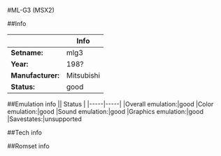#ML-G3 (MSX2)

##Info

||Info|
|-----|-----|
|**Setname:**|mlg3
|**Year:**|198?
|**Manufacturer:**|Mitsubishi
|**Status:**|good

##Emulation info
|| Status |
|-----|-----|
|Overall emulation:|good
|Color emulation:|good
|Sound emulation:|good
|Graphics emulation:|good
|Savestates:|unsupported

##Tech info

##Romset info

<!--- START OF EDITED COMMENT DO NOT TOUCH TEXT ABOVE-->
